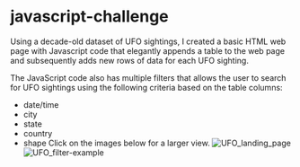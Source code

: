 # javascript-challenge

Using a decade-old dataset of UFO sightings, I created a basic HTML web page with Javascript code that elegantly appends a table to the web page and subsequently adds new rows of data for each UFO sighting.

The JavaScript code also has multiple filters that allows the user to search for UFO sightings using the following criteria based on the table columns:

* date/time
* city
* state
* country
* shape
Click on the images below for a larger view.
![UFO_landing_page](https://user-images.githubusercontent.com/54033512/69886859-b2fe3a80-12a9-11ea-9eb4-21939c0ad01f.png)
![UFO_filter-example](https://user-images.githubusercontent.com/54033512/69886994-69fab600-12aa-11ea-89e9-941e06d02913.png)
